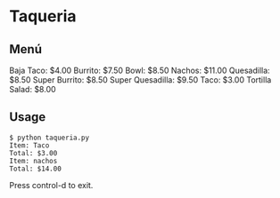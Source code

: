 # Taqueria

## Menú
Baja Taco: $4.00
Burrito: $7.50
Bowl: $8.50
Nachos: $11.00
Quesadilla: $8.50
Super Burrito: $8.50
Super Quesadilla: $9.50
Taco: $3.00
Tortilla Salad: $8.00

## Usage
```shell
$ python taqueria.py
Item: Taco
Total: $3.00
Item: nachos
Total: $14.00
```

Press control-d to exit.